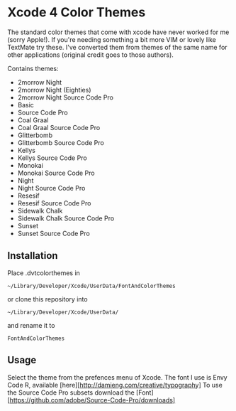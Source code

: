 Xcode 4 Color Themes
=============

The standard color themes that come with xcode have never worked for me (sorry Apple!). If you're needing something a bit more VIM or lovely like TextMate try these. I've converted them from themes of the same name for other applications (original credit goes to those authors).

Contains themes:

* 2morrow Night
* 2morrow Night (Eighties)
* 2morrow Night Source Code Pro
* Basic
* Source Code Pro
* Coal Graal
* Coal Graal Source Code Pro
* Glitterbomb
* Glitterbomb Source Code Pro
* Kellys
* Kellys Source Code Pro
* Monokai
* Monokai Source Code Pro
* Night
* Night Source Code Pro
* Resesif
* Resesif Source Code Pro
* Sidewalk Chalk
* Sidewalk Chalk Source Code Pro
* Sunset
* Sunset Source Code Pro

Installation
-----------

Place .dvtcolorthemes in

	~/Library/Developer/Xcode/UserData/FontAndColorThemes

or clone this repository into

	~/Library/Developer/Xcode/UserData/

and rename it to

	FontAndColorThemes

Usage
-----

Select the theme from the prefences menu of Xcode.
The font I use is Envy Code R, available [here][http://damieng.com/creative/typography]
To use the Source Code Pro subsets download the [Font][https://github.com/adobe/Source-Code-Pro/downloads]